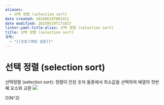```yaml
---
aliases:
  - 선택 정렬 (selection sort)
date created: 20240618T002421
date modified: 20250519T171017
linter-yaml-title-alias: 선택 정렬 (selection sort)
title: 선택 정렬 (selection sort)
과목:
  - "[[프로그래밍 입문]]"
---
```


# 선택 정렬 (selection sort)

선택정렬 (selection sort): 정렬이 안된 숫자 들중에서 최소값을 선택하여 배열의 첫번째 요소와 교환
![](https://i.imgur.com/4o91dEi.png)

O(N^2)
